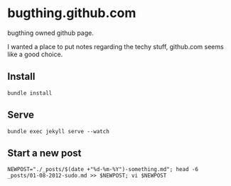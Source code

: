 bugthing.github.com
===================

bugthing owned github page.

I wanted a place to put notes regarding the techy stuff, github.com seems like a good choice.

Install
-------

    bundle install

Serve
-----

    bundle exec jekyll serve --watch

Start a new post
----------------

    NEWPOST="./_posts/$(date +"%d-%m-%Y")-something.md"; head -6 _posts/01-08-2012-sudo.md >> $NEWPOST; vi $NEWPOST

